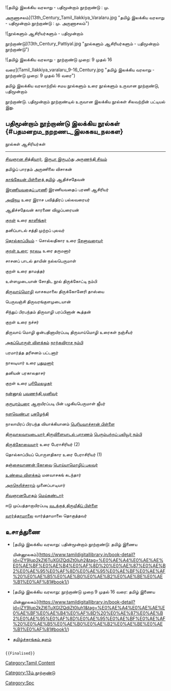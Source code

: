 ![தமிழ் இலக்கிய வரலாறு - பதிமூன்றாம் நூற்றாண்டு : மு.
அருணாசலம்](13th_Century_Tamil_Ilakkiya_Varalaru.jpg "தமிழ் இலக்கிய வரலாறு - பதிமூன்றாம் நூற்றாண்டு : மு. அருணாசலம்")
![நூல்களும் ஆசிரியர்களும் - பதிமூன்றாம்
நூற்றாண்டு](13th_Century_Pattiyal.jpg "நூல்களும் ஆசிரியர்களும் - பதிமூன்றாம் நூற்றாண்டு")
![தமிழ் இலக்கிய வரலாறு - நூற்றாண்டு முறை: 9 முதல் 16
வரை](Tamil_Ilakkiya_varalaru_9-16_Century.jpg "தமிழ் இலக்கிய வரலாறு - நூற்றாண்டு முறை: 9 முதல் 16 வரை")
தமிழ் இலக்கிய வரலாற்றில் சமய நூல்களும் உரை நூல்களும் உருவான நூற்றாண்டு, பதிமூன்றாம்
நூற்றாண்டு. பதிமூன்றாம் நூற்றாண்டில் உருவான இலக்கிய நூல்கள் சிலவற்றின் பட்டியல் இது.

## பதிமூன்றாம் நூற்றாண்டு இலக்கிய நூல்கள் {#பதமனறம_நறறணட_இலககய_நலகள}

  நூல்கள்                                                                                      ஆசிரியர்கள்
  ------------------------------------------------------------------------------------------ -------------------------------------------------------------
  [சிவஞான சித்தியார்](சிவஞான_சித்தியார் "wikilink"), [இருபா இருபஃது](இருபா_இருபஃது "wikilink")   [அருணந்தி சிவம்](அருணந்தி_சிவம் "wikilink")
  தமிழ்ப் பாரதம்                                                                                அருணிலை விசாகன்
  [காங்கேயன் பிள்ளைத் தமிழ்](காங்கேயன்_பிள்ளைத்_தமிழ் "wikilink")                                      ஆதிச்சதேவன்
  [இரணியவதைப் பரணி](இரணியவதைப்_பரணி "wikilink")                                                இரணியவதைப் பரணி ஆசிரியர்
  [அவிநய](அவிநயம் "wikilink") உரை                                                             இராச பவித்திரப் பல்லவரையர்
  ஆதிச்சதேவன்                                                                                  காரணை விழுப்பரையன்
  [குறள்](திருக்குறள் "wikilink") உரை                                                           [காளிங்கர்](காளிங்கர் "wikilink")
  தனிப்பாடல்                                                                                   சத்தி முற்றப் புலவர்
  [தொல்காப்பியம்](தொல்காப்பியம் "wikilink") - சொல்லதிகார உரை                                        [சேனாவரையர்](சேனாவரையர் "wikilink")
  [குறள் உரை](திருக்குறள்_ஜமீன்தாரிணி_உரை "wikilink"); [நாலடி](நாலடியார் "wikilink") உரை           தருமனார்
  சாசனப் பாடல்                                                                                 தாயின் நல்லபெருமாள்
  குறள் உரை                                                                                   தாமத்தர்
  உள்ளமுடையான் சோதிட நூல்                                                                       திருக்கோட்டி நம்பி
  [திருவாய்மொழி](திருவாய்மொழி "wikilink") வாசகமாலை                                             திருக்கோனேரி தாஸ்யை
  பெருவஞ்சி                                                                                   திருவரங்குளமுடையான்
  சிந்துப் பிரபந்தம்                                                                             திருவாழி பரப்பினான் கூத்தன்
  குறள் உரை                                                                                   நச்சர்
  திருவாய் மொழி ஒன்பதினாயிரப்படி திருவாய்மொழி உரைகள்                                              நஞ்சீயர்
  [அகப்பொருள் விளக்கம்](அகப்பொருள்_விளக்கம் "wikilink")                                              [நாற்கவிராச நம்பி](நாற்கவிராச_நம்பி "wikilink")
  பரமார்த்த தரிசனம்                                                                             பட்டனார்
  நாலடியார் உரை                                                                               [பதுமனார்](பதுமனார் "wikilink")
  தனியன்                                                                                      பரகாலதாசர்
  குறள் உரை                                                                                   [பரிமேலழகர்](பரிமேலழகர் "wikilink")
  [நன்னூல்](நன்னூல் "wikilink")                                                                  [பவணந்தி முனிவர்](பவணந்தி "wikilink")
  [குருபரம்பரை](குருபரம்பரை "wikilink") ஆறாயிரப்படி                                             பின் பழகியபெருமாள் ஜீயர்
  [நளவெண்பா](நளவெண்பா "wikilink")                                                              [புகழேந்தி](புகழேந்திப்_புலவர் "wikilink")
  நாலாயிரப் பிரபந்த வியாக்கியானம்                                                                [பெரியவாச்சான் பிள்ளை](பெரியவாச்சான்_பிள்ளை "wikilink")
  [திருவாலவாயுடையார் திருவிளையாடல் புராணம்](திருவாலவாயுடையார்_திருவிளையாடற்_புராணம் "wikilink")    [பெரும்பற்றப் புலியூர் நம்பி](பெரும்பற்றப்_புலியூர்_நம்பி "wikilink")
  [திருக்கோவையார்](திருக்கோவையார் "wikilink") உரை                                                பேராசிரியர் (2)
  தொல்காப்பியப் பொருளதிகார உரை                                                                  பேராசிரியர் (1)
  [தஞ்சைவாணன் கோவை](தஞ்சைவாணன்_கோவை "wikilink")                                                  [பொய்யாமொழிப் புலவர்](பொய்யாமொழிப்_புலவர் "wikilink")
  [உண்மை விளக்கம்](உண்மை_விளக்கம் "wikilink")                                                      மனவாசகங் கடந்தார்
  [அறநெறிச்சாரம்](அறநெறிச்சாரம் "wikilink")                                                      முனைப்பாடியார்
  [சிவஞானபோதம்](சிவஞானபோதம் "wikilink")                                                        [மெய்கண்டார்](மெய்கண்டார் "wikilink")
  ஈடு முப்பத்தாறாயிரப்படி                                                                       [வடக்குத் திருவீதிப் பிள்ளை](வடக்குத்_திருவீதிப்_பிள்ளை "wikilink")
  [வார்த்தாமாலை](வார்த்தாமாலை "wikilink")                                                        வார்த்தாமாலை தொகுத்தவர்

## உசாத்துணை

-   [தமிழ் இலக்கிய வரலாறு: பதின்மூன்றாம் நூற்றாண்டு: தமிழ் இணைய
    மின்னூலகம்](https://www.tamildigitallibrary.in/book-detail?id=jZY9lup2kZl6TuXGlZQdjZt0luh2&tag=%E0%AE%A4%E0%AE%AE%E0%AE%BF%E0%AE%B4%E0%AF%8D%20%E0%AE%87%E0%AE%B2%E0%AE%95%E0%AF%8D%E0%AE%95%E0%AE%BF%E0%AE%AF%20%E0%AE%B5%E0%AE%B0%E0%AE%B2%E0%AE%BE%E0%AE%B1%E0%AF%81#book1/)
-   [தமிழ் இலக்கிய வரலாறு: நூற்றாண்டு முறை 9 முதல் 16 வரை: தமிழ் இணைய
    மின்னூலகம்](https://www.tamildigitallibrary.in/book-detail?id=jZY9lup2kZl6TuXGlZQdjZt0luh1&tag=%E0%AE%A4%E0%AE%AE%E0%AE%BF%E0%AE%B4%E0%AF%8D%20%E0%AE%87%E0%AE%B2%E0%AE%95%E0%AF%8D%E0%AE%95%E0%AE%BF%E0%AE%AF%20%E0%AE%B5%E0%AE%B0%E0%AE%B2%E0%AE%BE%E0%AE%B1%E0%AF%81#book1/)
-   [தமிழ்ச்சுரங்கம் தளம்](http://www.tamilsurangam.in/)

```{=mediawiki}
{{Finalised}}
```
[Category:Tamil Content](Category:Tamil_Content "wikilink")
[Category:13ம் நூற்றாண்டு](Category:13ம்_நூற்றாண்டு "wikilink")
[Category:Spc](Category:Spc "wikilink")
